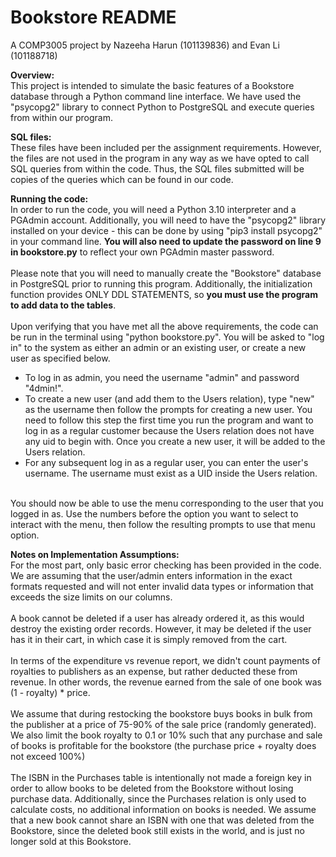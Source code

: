 # Bookstore README
A COMP3005 project by Nazeeha Harun (101139836) and Evan Li (101188718)

**Overview:**<br />
This project is intended to simulate the basic features of a Bookstore database through a Python command line interface. We have used the "psycopg2" library to connect Python to PostgreSQL and execute queries from within our program. 

**SQL files:**<br />
These files have been included per the assignment requirements. However, the files are not used in the program in any way as we have opted to call SQL queries from within the code. Thus, the SQL files submitted will be copies of the queries which can be found in our code.

**Running the code:**<br />
In order to run the code, you will need a Python 3.10 interpreter and a PGAdmin account. Additionally, you will need to have the "psycopg2" library installed on your device - this can be done by using "pip3 install psycopg2" in your command line. **You will also need to update the password on line 9 in bookstore.py** to reflect your own PGAdmin master password.<br /><br />
Please note that you will need to manually create the "Bookstore" database in PostgreSQL prior to running this program. Additionally, the initialization function provides ONLY DDL STATEMENTS, so **you must use the program to add data to the tables**.<br /><br />
Upon verifying that you have met all the above requirements, the code can be run in the terminal using "python bookstore.py". You will be asked to "log in" to the system as either an admin or an existing user, or create a new user as specified below. <br />
- To log in as admin, you need the username "admin" and password "4dmin!".<br />
- To create a new user (and add them to the Users relation), type "new" as the username then follow the prompts for creating a new user. You need to follow this step the first time you run the program and want to log in as a regular customer because the Users relation does not have any uid to begin with. Once you create a new user, it will be added to the Users relation.
- For any subsequent log in as a regular user, you can enter the user's username. The username must exist as a UID inside the Users relation.<br />

<br />You should now be able to use the menu corresponding to the user that you logged in as. Use the numbers before the option you want to select to interact with the menu, then follow the resulting prompts to use that menu option.

**Notes on Implementation Assumptions:**<br />
For the most part, only basic error checking has been provided in the code. We are assuming that the user/admin enters information in the exact formats requested and will not enter invalid data types or information that exceeds the size limits on our columns.<br /><br />
A book cannot be deleted if a user has already ordered it, as this would destroy the existing order records. However, it may be deleted if the user has it in their cart, in which case it is simply removed from the cart.<br /><br />
In terms of the expenditure vs revenue report, we didn't count payments of royalties to publishers as an expense, but rather deducted these from revenue. In other words, the revenue earned from the sale of one book was (1 - royalty) * price.<br /><br />
We assume that during restocking the bookstore buys books in bulk from the publisher at a price of 75-90% of the sale price (randomly generated). We also limit the book royalty to 0.1 or 10% such that any purchase and sale of books is profitable for the bookstore (the purchase price + royalty does not exceed 100%)<br /><br />
The ISBN in the Purchases table is intentionally not made a foreign key in order to allow books to be deleted from the Bookstore without losing purchase data. Additionally, since the Purchases relation is only used to calculate costs, no additional information on books is needed. We assume that a new book cannot share an ISBN with one that was deleted from the Bookstore, since the deleted book still exists in the world, and is just no longer sold at this Bookstore.
